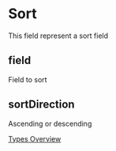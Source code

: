 # Sort
This field represent a sort field

## field
Field to sort
## sortDirection
Ascending or descending

[Types Overview](./Overview.md)